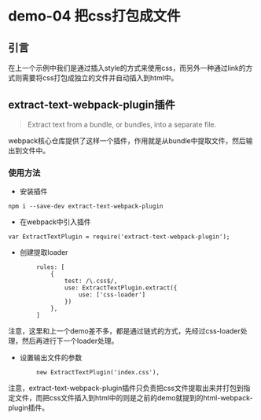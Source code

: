 # demo-04 把css打包成文件

## 引言

在上一个示例中我们是通过插入style的方式来使用css，而另外一种通过link的方式则需要将css打包成独立的文件并自动插入到html中。

## extract-text-webpack-plugin插件

> Extract text from a bundle, or bundles, into a separate file.

webpack核心仓库提供了这样一个插件，作用就是从bundle中提取文件，然后输出到文件中。

### 使用方法

 - 安装插件

```
npm i --save-dev extract-text-webpack-plugin
```

 - 在webpack中引入插件

```
var ExtractTextPlugin = require('extract-text-webpack-plugin');
```

 - 创建提取loader

```
        rules: [
            {
                test: /\.css$/,
                use: ExtractTextPlugin.extract({
                    use: ['css-loader']
                })
            },
        ]
```

注意，这里和上一个demo差不多，都是通过链式的方式，先经过css-loader处理，然后再进行下一个loader处理。

 - 设置输出文件的参数

```
        new ExtractTextPlugin('index.css'),
```

注意，extract-text-webpack-plugin插件只负责把css文件提取出来并打包到指定文件，而把css文件插入到html中的则是之前的demo就提到的html-webpack-plugin插件。
